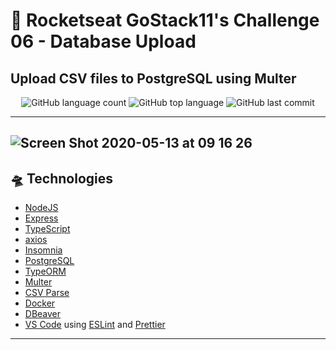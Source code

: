 # :rocket: Rocketseat GoStack11's Challenge 06 - Database Upload
## Upload CSV files to PostgreSQL using Multer 


<div align="center">
<img alt="GitHub language count" src="https://img.shields.io/github/languages/count/romluc/gostack11-challenge-db_upload?style=plastic"> <img alt="GitHub top language" src="https://img.shields.io/github/languages/top/romluc/gostack11-challenge-db_upload?style=plastic"> <img alt="GitHub last commit" src="https://img.shields.io/github/last-commit/romluc/gostack11-challenge-db_upload?style=plastic">
</div>

---
![Screen Shot 2020-05-13 at 09 16 26](https://user-images.githubusercontent.com/44209758/81811230-adfd1280-94fa-11ea-936a-ef7644cc58fc.png)
---

## 🛸 Technologies

  - [NodeJS](https://nodejs.org/en/)
  - [Express](https://expressjs.com/pt-br/)
  - [TypeScript](https://www.typescriptlang.org/)
  - [axios](https://github.com/axios/axios)
  - [Insomnia](https://insomnia.rest/)
  - [PostgreSQL](https://www.postgresql.org/)
  - [TypeORM](https://typeorm.io/)
  - [Multer](https://github.com/expressjs/multer)
  - [CSV Parse](https://csv.js.org/parse/)
  - [Docker](https://www.docker.com/)
  - [DBeaver](https://dbeaver.io/)
  - [VS Code](https://code.visualstudio.com/) using [ESLint](https://eslint.org/) and [Prettier](https://prettier.io/)

---  

  
